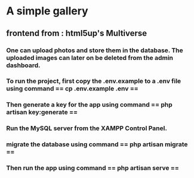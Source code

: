 # A simple gallery
## frontend from : html5up's Multiverse

### One can upload photos and store them in the database. The uploaded images can later on be deleted from the admin dashboard.
### To run the project, first copy the .env.example to a .env file using command == cp .env.example .env == 
### Then generate a key for the app using command == php artisan key:generate == 
### Run the MySQL server from the XAMPP Control Panel.
### migrate the database using command == php artisan migrate ==
### Then run the app using command == php artisan serve ==
